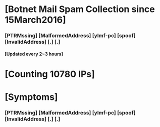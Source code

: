 # [Botnet Mail Spam Collection since 15March2016]
### [PTRMssing] [MalformedAddress] [ylmf-pc] [spoof] [InvalidAddress] [.] [.]
#### [Updated every 2~3 hours]

# [Counting 10780 IPs]

# [Symptoms] 
###   [PTRMssing] [MalformedAddress] [ylmf-pc] [spoof] [InvalidAddress] [.] [.]
